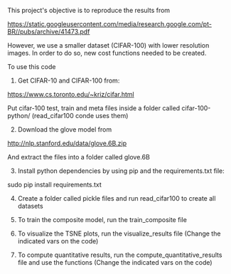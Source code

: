 This project's objective is to reproduce the results from

https://static.googleusercontent.com/media/research.google.com/pt-BR//pubs/archive/41473.pdf

However, we use a smaller dataset (CIFAR-100) with lower resolution images.
In order to do so, new cost functions needed to be created.

To use this code

1) Get CIFAR-10 and CIFAR-100 from:

https://www.cs.toronto.edu/~kriz/cifar.html

Put cifar-100 test, train and meta files inside a folder called cifar-100-python/
(read_cifar100 conde uses them)

2) Download the glove model from

http://nlp.stanford.edu/data/glove.6B.zip

And extract the files into a folder called glove.6B

3) Install python dependencies by using pip and the requirements.txt file:

sudo pip install requirements.txt

4) Create a folder called pickle files and run read_cifar100 to create all datasets

5) To train the composite model, run the train_composite file

6) To visualize the TSNE plots, run the visualize_results file (Change the indicated vars on the code)

7) To compute quantitative results, run the compute_quantitative_results file and use the functions
(Change the indicated vars on the code)